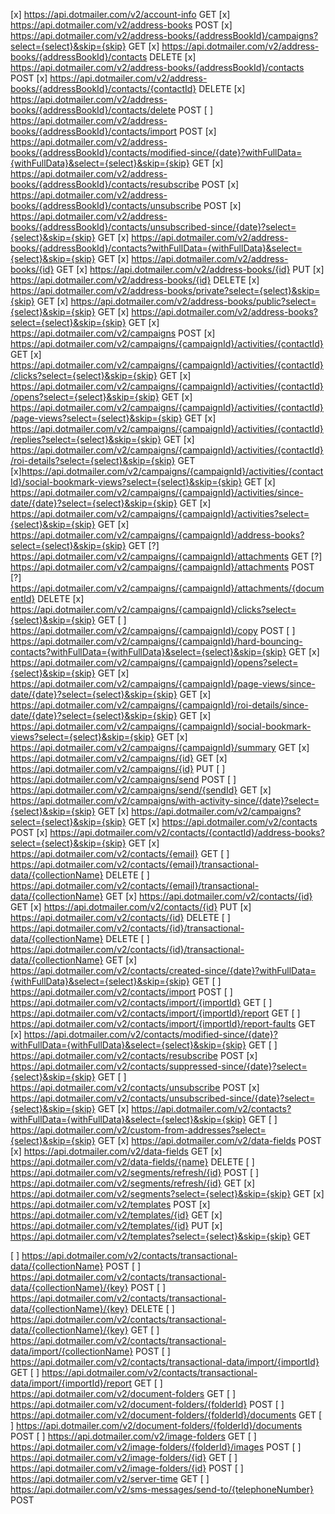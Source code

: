 
[x] https://api.dotmailer.com/v2/account-info	GET
[x] https://api.dotmailer.com/v2/address-books	POST
[x] https://api.dotmailer.com/v2/address-books/{addressBookId}/campaigns?select={select}&skip={skip}	GET
[x] https://api.dotmailer.com/v2/address-books/{addressBookId}/contacts	DELETE
[x] https://api.dotmailer.com/v2/address-books/{addressBookId}/contacts POST
[x] https://api.dotmailer.com/v2/address-books/{addressBookId}/contacts/{contactId}	DELETE
[x] https://api.dotmailer.com/v2/address-books/{addressBookId}/contacts/delete	POST
[ ] https://api.dotmailer.com/v2/address-books/{addressBookId}/contacts/import	POST
[x] https://api.dotmailer.com/v2/address-books/{addressBookId}/contacts/modified-since/{date}?withFullData={withFullData}&select={select}&skip={skip}	GET
[x] https://api.dotmailer.com/v2/address-books/{addressBookId}/contacts/resubscribe	POST
[x] https://api.dotmailer.com/v2/address-books/{addressBookId}/contacts/unsubscribe	POST
[x] https://api.dotmailer.com/v2/address-books/{addressBookId}/contacts/unsubscribed-since/{date}?select={select}&skip={skip}	GET
[x] https://api.dotmailer.com/v2/address-books/{addressBookId}/contacts?withFullData={withFullData}&select={select}&skip={skip}	GET
[x] https://api.dotmailer.com/v2/address-books/{id}	GET
[x] https://api.dotmailer.com/v2/address-books/{id} PUT
[x] https://api.dotmailer.com/v2/address-books/{id} DELETE
[x] https://api.dotmailer.com/v2/address-books/private?select={select}&skip={skip}	GET
[x] https://api.dotmailer.com/v2/address-books/public?select={select}&skip={skip}	GET
[x] https://api.dotmailer.com/v2/address-books?select={select}&skip={skip}	GET
[x] https://api.dotmailer.com/v2/campaigns	POST
[x] https://api.dotmailer.com/v2/campaigns/{campaignId}/activities/{contactId}	GET
[x] https://api.dotmailer.com/v2/campaigns/{campaignId}/activities/{contactId}/clicks?select={select}&skip={skip}	GET
[x] https://api.dotmailer.com/v2/campaigns/{campaignId}/activities/{contactId}/opens?select={select}&skip={skip}	GET
[x] https://api.dotmailer.com/v2/campaigns/{campaignId}/activities/{contactId}/page-views?select={select}&skip={skip}	GET
[x] https://api.dotmailer.com/v2/campaigns/{campaignId}/activities/{contactId}/replies?select={select}&skip={skip}	GET
[x] https://api.dotmailer.com/v2/campaigns/{campaignId}/activities/{contactId}/roi-details?select={select}&skip={skip}	GET
[x]https://api.dotmailer.com/v2/campaigns/{campaignId}/activities/{contactId}/social-bookmark-views?select={select}&skip={skip} GET
[x] https://api.dotmailer.com/v2/campaigns/{campaignId}/activities/since-date/{date}?select={select}&skip={skip}	GET
[x] https://api.dotmailer.com/v2/campaigns/{campaignId}/activities?select={select}&skip={skip}	GET
[x] https://api.dotmailer.com/v2/campaigns/{campaignId}/address-books?select={select}&skip={skip}	GET
[?] https://api.dotmailer.com/v2/campaigns/{campaignId}/attachments	GET
[?] https://api.dotmailer.com/v2/campaigns/{campaignId}/attachments	POST
[?] https://api.dotmailer.com/v2/campaigns/{campaignId}/attachments/{documentId}	DELETE
[x] https://api.dotmailer.com/v2/campaigns/{campaignId}/clicks?select={select}&skip={skip}	GET
[ ] https://api.dotmailer.com/v2/campaigns/{campaignId}/copy	POST
[ ] https://api.dotmailer.com/v2/campaigns/{campaignId}/hard-bouncing-contacts?withFullData={withFullData}&select={select}&skip={skip}	GET
[x] https://api.dotmailer.com/v2/campaigns/{campaignId}/opens?select={select}&skip={skip}	GET
[x] https://api.dotmailer.com/v2/campaigns/{campaignId}/page-views/since-date/{date}?select={select}&skip={skip}	GET
[x] https://api.dotmailer.com/v2/campaigns/{campaignId}/roi-details/since-date/{date}?select={select}&skip={skip}	GET
[x] https://api.dotmailer.com/v2/campaigns/{campaignId}/social-bookmark-views?select={select}&skip={skip}	GET
[x] https://api.dotmailer.com/v2/campaigns/{campaignId}/summary	GET
[x] https://api.dotmailer.com/v2/campaigns/{id}	GET
[x] https://api.dotmailer.com/v2/campaigns/{id}	PUT
[ ] https://api.dotmailer.com/v2/campaigns/send	POST
[ ] https://api.dotmailer.com/v2/campaigns/send/{sendId}	GET
[x] https://api.dotmailer.com/v2/campaigns/with-activity-since/{date}?select={select}&skip={skip}	GET
[x] https://api.dotmailer.com/v2/campaigns?select={select}&skip={skip}	GET
[x] https://api.dotmailer.com/v2/contacts	POST
[x] https://api.dotmailer.com/v2/contacts/{contactId}/address-books?select={select}&skip={skip}	GET
[x] https://api.dotmailer.com/v2/contacts/{email}	GET
[ ] https://api.dotmailer.com/v2/contacts/{email}/transactional-data/{collectionName}	DELETE
[ ] https://api.dotmailer.com/v2/contacts/{email}/transactional-data/{collectionName}	GET
[x] https://api.dotmailer.com/v2/contacts/{id}	GET
[x] https://api.dotmailer.com/v2/contacts/{id}	PUT
[x] https://api.dotmailer.com/v2/contacts/{id}	DELETE
[ ] https://api.dotmailer.com/v2/contacts/{id}/transactional-data/{collectionName}	DELETE
[ ] https://api.dotmailer.com/v2/contacts/{id}/transactional-data/{collectionName}	GET
[x] https://api.dotmailer.com/v2/contacts/created-since/{date}?withFullData={withFullData}&select={select}&skip={skip}	GET
[ ] https://api.dotmailer.com/v2/contacts/import	POST
[ ] https://api.dotmailer.com/v2/contacts/import/{importId}	GET
[ ] https://api.dotmailer.com/v2/contacts/import/{importId}/report	GET
[ ] https://api.dotmailer.com/v2/contacts/import/{importId}/report-faults	GET
[x] https://api.dotmailer.com/v2/contacts/modified-since/{date}?withFullData={withFullData}&select={select}&skip={skip}	GET
[ ] https://api.dotmailer.com/v2/contacts/resubscribe	POST
[x] https://api.dotmailer.com/v2/contacts/suppressed-since/{date}?select={select}&skip={skip}	GET
[ ] https://api.dotmailer.com/v2/contacts/unsubscribe	POST
[x] https://api.dotmailer.com/v2/contacts/unsubscribed-since/{date}?select={select}&skip={skip}	GET
[x] https://api.dotmailer.com/v2/contacts?withFullData={withFullData}&select={select}&skip={skip}	GET
[ ] https://api.dotmailer.com/v2/custom-from-addresses?select={select}&skip={skip}	GET
[x] https://api.dotmailer.com/v2/data-fields	POST
[x] https://api.dotmailer.com/v2/data-fields	GET
[x] https://api.dotmailer.com/v2/data-fields/{name}	DELETE
[ ] https://api.dotmailer.com/v2/segments/refresh/{id}	POST
[ ] https://api.dotmailer.com/v2/segments/refresh/{id}	GET
[x] https://api.dotmailer.com/v2/segments?select={select}&skip={skip}	GET
[x] https://api.dotmailer.com/v2/templates	POST
[x] https://api.dotmailer.com/v2/templates/{id}	GET
[x] https://api.dotmailer.com/v2/templates/{id}	PUT 
[x] https://api.dotmailer.com/v2/templates?select={select}&skip={skip}	GET



[ ] https://api.dotmailer.com/v2/contacts/transactional-data/{collectionName}	POST
[ ] https://api.dotmailer.com/v2/contacts/transactional-data/{collectionName}/{key}	POST
[ ] https://api.dotmailer.com/v2/contacts/transactional-data/{collectionName}/{key}	DELETE
[ ] https://api.dotmailer.com/v2/contacts/transactional-data/{collectionName}/{key}	GET
[ ] https://api.dotmailer.com/v2/contacts/transactional-data/import/{collectionName}	POST
[ ] https://api.dotmailer.com/v2/contacts/transactional-data/import/{importId}	GET
[ ] https://api.dotmailer.com/v2/contacts/transactional-data/import/{importId}/report	GET
[ ] https://api.dotmailer.com/v2/document-folders	GET
[ ] https://api.dotmailer.com/v2/document-folders/{folderId}	POST
[ ] https://api.dotmailer.com/v2/document-folders/{folderId}/documents	GET
[ ] https://api.dotmailer.com/v2/document-folders/{folderId}/documents	POST
[ ] https://api.dotmailer.com/v2/image-folders	GET
[ ] https://api.dotmailer.com/v2/image-folders/{folderId}/images	POST
[ ] https://api.dotmailer.com/v2/image-folders/{id}	GET
[ ] https://api.dotmailer.com/v2/image-folders/{id}	POST
[ ] https://api.dotmailer.com/v2/server-time	GET
[ ] https://api.dotmailer.com/v2/sms-messages/send-to/{telephoneNumber}	POST